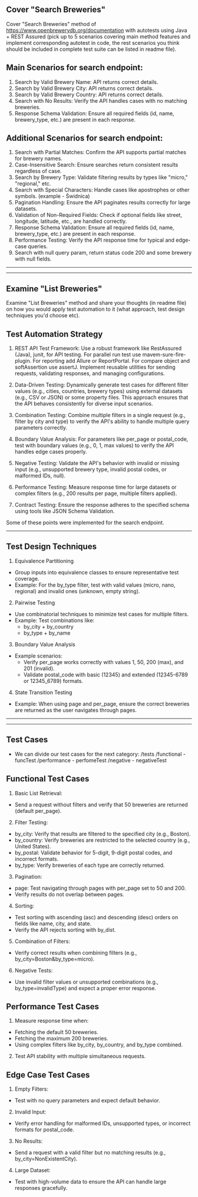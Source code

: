 Cover "Search Breweries"
---------------------------
Cover "Search Breweries" method of https://www.openbrewerydb.org/documentation
with autotests using Java + REST Assured
(pick up to 5 scenarios covering main method features and implement corresponding
autotest in code, the rest scenarios you think should be included in complete test suite can
be listed in readme file).

Main Scenarios for search endpoint:
----------------------------------
1. Search by Valid Brewery Name: API returns correct details.
2. Search by Valid Brewery City: API returns correct details.
3. Search by Valid Brewery Country: API returns correct details.
4. Search with No Results: Verify the API handles cases with no matching breweries.
5. Response Schema Validation: Ensure all required fields (id, name, brewery_type, etc.) are present in each response.

Additional Scenarios for search endpoint:
----------------------------------------
1. Search with Partial Matches: Confirm the API supports partial matches for brewery names.
2. Case-Insensitive Search: Ensure searches return consistent results regardless of case.
3. Search by Brewery Type: Validate filtering results by types like "micro," "regional," etc.
4. Search with Special Characters: Handle cases like apostrophes or other symbols. (example - Świdnica)
5. Pagination Handling: Ensure the API paginates results correctly for large datasets.
6. Validation of Non-Required Fields: Check if optional fields like street, longitude, latitude, etc., are handled correctly.
7. Response Schema Validation: Ensure all required fields (id, name, brewery_type, etc.) are present in each response.
8. Performance Testing: Verify the API response time for typical and edge-case queries.
9. Search with null query param, return status code 200 and some brewery with null fields.

<hr/>
<hr/>

Examine "List Breweries"
-----------------------
Examine "List Breweries" method and share your thoughts (in readme file) on how you  would apply test automation to it 
(what approach, test design techniques you'd choose etc).

Test Automation Strategy
------------------------
1. REST API Test Framework:
Use a robust framework like RestAssured (Java), junit, for API testing. 
For parallel run test use mavem-sure-fire-plugin. For reporting add Allure or ReportPortal.
For compare object and softAssertion use assertJ. Implement reusable utilities for sending requests, 
validating responses, and managing configurations.

2. Data-Driven Testing:
Dynamically generate test cases for different filter values (e.g., cities, countries, brewery types) 
using external datasets (e.g., CSV or JSON) or some property files.
This approach ensures that the API behaves consistently for diverse input scenarios.

3. Combination Testing:
Combine multiple filters in a single request (e.g., filter by city and type) to verify the API's ability 
to handle multiple query parameters correctly.

4. Boundary Value Analysis:
For parameters like per_page or postal_code, test with boundary values (e.g., 0, 1, max values) 
to verify the API handles edge cases properly.

5. Negative Testing:
Validate the API's behavior with invalid or missing input (e.g., unsupported brewery type, 
invalid postal codes, or malformed IDs, null).

6. Performance Testing:
Measure response time for large datasets or complex filters (e.g., 200 results per page, multiple filters applied).

7. Contract Testing:
Ensure the response adheres to the specified schema using tools like JSON Schema Validation.

Some of these points were implemented for the search endpoint.

<hr>

Test Design Techniques
----------------------
1. Equivalence Partitioning
- Group inputs into equivalence classes to ensure representative test coverage.
- Example: For the by_type filter, test with valid values (micro, nano, regional) and invalid ones (unknown, empty string).

2. Pairwise Testing
- Use combinatorial techniques to minimize test cases for multiple filters.
- Example: Test combinations like:
  - by_city + by_country
  - by_type + by_name

3. Boundary Value Analysis
- Example scenarios:
  - Verify per_page works correctly with values 1, 50, 200 (max), and 201 (invalid).
  - Validate postal_code with basic (12345) and extended (12345-6789 or 12345_6789) formats.
  
4. State Transition Testing
- Example: When using page and per_page, ensure the correct breweries are returned as the 
  user navigates through pages.

<hr>
<hr>

Test Cases
----------
- We can divide our test cases for the next category:
  /tests
    /functional
      - funcTest
    /performance
      - perfomeTest
    /negative
      - negativeTest

Functional Test Cases
---------------------
1. Basic List Retrieval:
- Send a request without filters and verify that 50 breweries are returned (default per_page).

2. Filter Testing:
- by_city: Verify that results are filtered to the specified city (e.g., Boston).
- by_country: Verify breweries are restricted to the selected country (e.g., United States).
- by_postal: Validate behavior for 5-digit, 9-digit postal codes, and incorrect formats.
- by_type: Verify breweries of each type are correctly returned.

3. Pagination:
- page: Test navigating through pages with per_page set to 50 and 200.
- Verify results do not overlap between pages.

4. Sorting:
- Test sorting with ascending (asc) and descending (desc) orders on fields like name, city, and state.
- Verify the API rejects sorting with by_dist.

5. Combination of Filters:
- Verify correct results when combining filters (e.g., by_city=Boston&by_type=micro).

6. Negative Tests:
- Use invalid filter values or unsupported combinations (e.g., by_type=invalidType) and expect a proper error response.

Performance Test Cases
----------------------
1. Measure response time when:
- Fetching the default 50 breweries.
- Fetching the maximum 200 breweries.
- Using complex filters like by_city, by_country, and by_type combined.

2. Test API stability with multiple simultaneous requests.

Edge Case Test Cases
-------------------
1. Empty Filters:
- Test with no query parameters and expect default behavior.

2. Invalid Input:
- Verify error handling for malformed IDs, unsupported types, or incorrect formats for postal_code.

3. No Results:
- Send a request with a valid filter but no matching results (e.g., by_city=NonExistentCity).

4. Large Dataset:
- Test with high-volume data to ensure the API can handle large responses gracefully.
